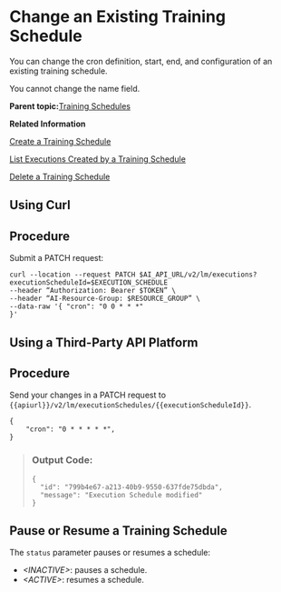 <!-- loio18caf4b12bbe474a85626cec00de4455 -->

# Change an Existing Training Schedule

You can change the cron definition, start, end, and configuration of an existing training schedule.

You cannot change the name field.

**Parent topic:**[Training Schedules](training-schedules-2b702f8.md "")

**Related Information**  


[Create a Training Schedule](create-a-training-schedule-bd409a9.md "")

[List Executions Created by a Training Schedule](list-executions-created-by-a-training-schedule-2c1ecfb.md "")

[Delete a Training Schedule](delete-a-training-schedule-9dc25e1.md "")

<a name="task_i3h_n13_tcc"/>

<!-- task\_i3h\_n13\_tcc -->

## Using Curl



<a name="task_i3h_n13_tcc__steps_tvj_rnp_yxb"/>

## Procedure

Submit a PATCH request:

```
curl --location --request PATCH $AI_API_URL/v2/lm/executions?executionScheduleId=$EXECUTION_SCHEDULE
--header “Authorization: Bearer $TOKEN” \
--header “AI-Resource-Group: $RESOURCE_GROUP” \
--data-raw '{ "cron": "0 0 * * *"
}'
```

<a name="task_cxf_n13_tcc"/>

<!-- task\_cxf\_n13\_tcc -->

## Using a Third-Party API Platform



<a name="task_cxf_n13_tcc__steps_zvd_cqx_tcc"/>

## Procedure

Send your changes in a PATCH request to `{{apiurl}}/v2/lm/executionSchedules/{{executionScheduleId}}`.

```
{
	"cron": "0 * * * * *",
}
```

> ### Output Code:  
> ```
> {
> 	"id": "799b4e67-a213-40b9-9550-637fde75dbda",
> 	"message": "Execution Schedule modified"
> }
> ```

<a name="id_msy_jqx_tcc"/>

<!-- id\_msy\_jqx\_tcc -->

## Pause or Resume a Training Schedule



The `status` parameter pauses or resumes a schedule:

-   *<INACTIVE\>*: pauses a schedule.
-   *<ACTIVE\>*: resumes a schedule.

